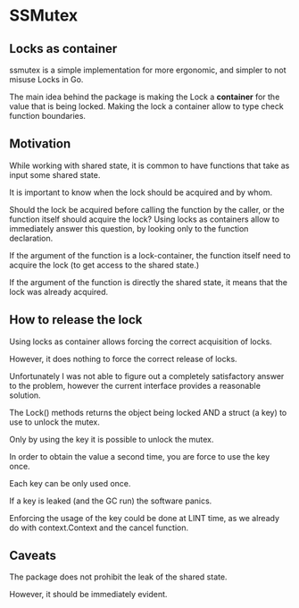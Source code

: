 # SSMutex

## Locks as container

ssmutex is a simple implementation for more ergonomic, and simpler to not misuse Locks in Go.

The main idea behind the package is making the Lock a **container** for the value that is being locked.
Making the lock a container allow to type check function boundaries.

## Motivation

While working with shared state, it is common to have functions that take as input some shared state.

It is important to know when the lock should be acquired and by whom.

Should the lock be acquired before calling the function by the caller, or the function itself should
acquire the lock? Using locks as containers allow to immediately answer this question, by looking only to the
function declaration.

If the argument of the function is a lock-container, the function itself need to acquire the lock (to get access
to the shared state.)

If the argument of the function is directly the shared state, it means that the lock was already acquired.

## How to release the lock

Using locks as container allows forcing the correct acquisition of locks.

However, it does nothing to force the correct release of locks.

Unfortunately I was not able to figure out a completely satisfactory answer to the problem, however the
current interface provides a reasonable solution.

The Lock() methods returns the object being locked AND a struct (a key) to use to unlock the mutex.

Only by using the key it is possible to unlock the mutex.

In order to obtain the value a second time, you are force to use the key once.

Each key can be only used once.

If a key is leaked (and the GC run) the software panics.

Enforcing the usage of the key could be done at LINT time, as we already do with context.Context and the
cancel function.

## Caveats

The package does not prohibit the leak of the shared state.

However, it should be immediately evident.